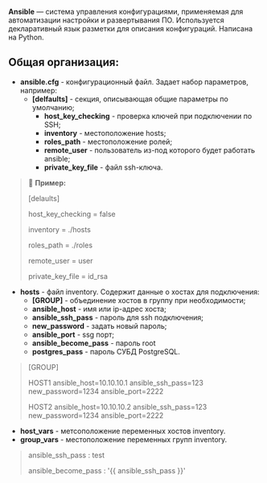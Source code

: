 **Ansible** — система управления конфигурациями, применяемая для автоматизации настройки и развертывания ПО. Используется декларативный язык разметки для описания конфигураций. Написана на Python.

Общая организация:
-----------------
- **ansible.cfg** - конфигурационный файл. Задает набор параметров, например:
  - **[delfaults]** -  секция, описывающая общие параметры по умолчанию;
    - **host_key_checking** - проверка ключей при подключении по SSH;
    - **inventory** - местоположение hosts;
    - **roles_path** - местоположение ролей;
    - **remote_user** - пользователь из-под которого будет работать ansible;
    - **private_key_file** - файл ssh-ключа.

> :memo: **Пример:**
> 
> [delaults]
>
> host_key_checking = false
> 
> inventory = ./hosts
> 
> roles_path = ./roles
> 
> remote_user = user
> 
> private_key_file = id_rsa

- **hosts** - файл inventory. Содержит данные о хостах для подключения:
  - **[GROUP]** - объединение хостов в группу при необходимости;
  - **ansible_host** - имя или ip-адрес хоста;
  - **ansible_ssh_pass** - пароль для ssh подключения;
  - **new_password** - задать новый пароль;
  - **ansible_port** - ssg порт;
  - **ansible_become_pass** - пароль root
  - **postgres_pass** - пароль СУБД PostgreSQL.
 
> [GROUP]
>
> HOST1  ansible_host=10.10.10.1  ansible_ssh_pass=123  new_password=1234  ansible_port=2222
>
> HOST2  ansible_host=10.10.10.2  ansible_ssh_pass=123  new_password=1234  ansible_port=2222
   
- **host_vars** - метсоположение переменных хостов inventory.
- **group_vars** - местоположение переменных групп inventory.

> ansible_ssh_pass    : test
> 
> ansible_become_pass : '{{ ansible_ssh_pass }}'


